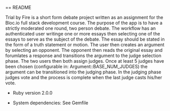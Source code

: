 == README

Trial by Fire is a short form debate project written as an assignment for the Bloc.io full stack development course.  The purpose of the app is to have a strictly moderated one round, two person debate.  The workflow has an authenticated user writinge one or more essays then selecting one of the essays to serve as the subject of the debate.  The essay should be stated in the form of a truth statement or motion.  The user then creates an argument by selecting an opponent.  The opponent then reads the original essay and forumlates a response and transitions the argument to the judge selection phase.  The two users then both assign judges. Once at least 5 judges have been chosen (configurable in: Argument::BASE_NUM_JUDGES) the argument can be transitioned into the judging phase.  In the judging phase judges vote and the process is complete when the last judge casts his/her vote.

* Ruby version
2.0.0

* System dependencies:
See Gemfile

